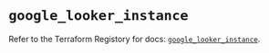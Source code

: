 # `google_looker_instance`

Refer to the Terraform Registory for docs: [`google_looker_instance`](https://registry.terraform.io/providers/hashicorp/google/5.26.0/docs/resources/looker_instance).
